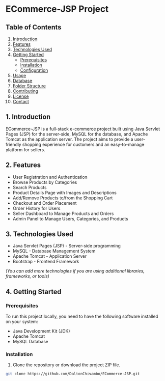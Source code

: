 # ECommerce-JSP Project


## Table of Contents

1. [Introduction](#introduction)
2. [Features](#features)
3. [Technologies Used](#technologies-used)
4. [Getting Started](#getting-started)
   - [Prerequisites](#prerequisites)
   - [Installation](#installation)
   - [Configuration](#configuration)
5. [Usage](#usage)
6. [Database](#database)
7. [Folder Structure](#folder-structure)
8. [Contributing](#contributing)
9. [License](#license)
10. [Contact](#contact)

## 1. Introduction

ECommerce-JSP is a full-stack e-commerce project built using Java Servlet Pages (JSP) for the server-side, MySQL for the database, and Apache Tomcat as the application server. The project aims to provide a user-friendly shopping experience for customers and an easy-to-manage platform for sellers.

## 2. Features

- User Registration and Authentication
- Browse Products by Categories
- Search Products
- Product Details Page with Images and Descriptions
- Add/Remove Products to/from the Shopping Cart
- Checkout and Order Placement
- Order History for Users
- Seller Dashboard to Manage Products and Orders
- Admin Panel to Manage Users, Categories, and Products


## 3. Technologies Used

- Java Servlet Pages (JSP) - Server-side programming
- MySQL - Database Management System
- Apache Tomcat - Application Server
- Bootstrap - Frontend Framework

*(You can add more technologies if you are using additional libraries, frameworks, or tools)*

## 4. Getting Started

### Prerequisites

To run this project locally, you need to have the following software installed on your system:

- Java Development Kit (JDK)
- Apache Tomcat
- MySQL Database

### Installation

1. Clone the repository or download the project ZIP file.

```bash
git clone https://github.com/DaltonChivambo/ECommerce-JSP.git
